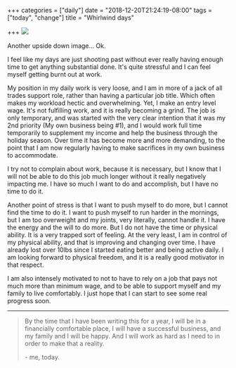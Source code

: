 +++
categories = ["daily"]
date = "2018-12-20T21:24:19-08:00"
tags = ["today", "change"]
title = "Whirlwind days"

+++
![](/uploads/IMG_8650.JPG)

Another upside down image... Ok.

I feel like my days are just shooting past without ever really having enough time to get anything substantial done. It's quite stressful and I can feel myself getting burnt out at work.

My position in my daily work is very loose, and I am in more of a jack of all trades support role, rather than having a particular job title. Which often makes my workload hectic and overwhelming. Yet, I make an entry level wage. It's not fulfilling work, and it is really becoming a grind. The job is only temporary, and was started with the very clear intention that it was my 2nd priority (My own business being #1), and I would work full time temporarily to supplement my income and help the business through the holiday season. Over time it has become more and more demanding, to the point that I am now regularly having to make sacrifices in my own business to accommodate.

I try not to complain about work, because it is necessary, but I know that I will not be able to do this job much longer without it really negatively impacting me. I have so much I want to do and accomplish, but I have no time to do it.

Another point of stress is that I want to push myself to do more, but I cannot find the time to do it. I want to push myself to run harder in the mornings, but I am too overweight and my joints, very literally, cannot handle it. I have the energy and the will to do more. But I do not have the time or physical ability. It is a very trapped sort of feeling. At the very least, I am in control of my physical ability, and that is improving and changing over time. I have already lost over 10lbs since I started eating better and being active daily. I am looking forward to physical freedom, and it is a really good motivator in that respect.

I am also intensely motivated to not to have to rely on a job that pays not much more than minimum wage, and to be able to support myself and my family to live comfortably. I just hope that I can start to see some real progress soon.

***

> By the time that I have been writing this for a year, I will be in a financially comfortable place, I will have a successful business, and my family and I will be happy. And I will work as hard as I need to in order to make that a reality.
>
> \- me, today.